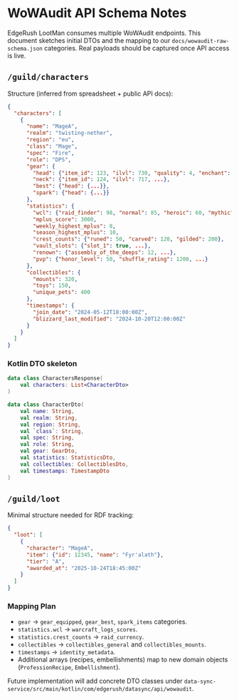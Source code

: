 # WoWAudit API Schema Notes

EdgeRush LootMan consumes multiple WoWAudit endpoints. This document sketches initial DTOs and the mapping to our `docs/wowaudit-raw-schema.json` categories. Real payloads should be captured once API access is live.

## `/guild/characters`
Structure (inferred from spreadsheet + public API docs):
```json
{
  "characters": [
    {
      "name": "MageA",
      "realm": "twisting-nether",
      "region": "eu",
      "class": "Mage",
      "spec": "Fire",
      "role": "DPS",
      "gear": {
        "head": {"item_id": 123, "ilvl": 730, "quality": 4, "enchant": "...", "upgrade_level": 8},
        "neck": {"item_id": 124, "ilvl": 717, ...},
        "best": {"head": {...}},
        "spark": {"head": {...}}
      },
      "statistics": {
        "wcl": {"raid_finder": 98, "normal": 85, "heroic": 60, "mythic": 40},
        "mplus_score": 3000,
        "weekly_highest_mplus": 8,
        "season_highest_mplus": 10,
        "crest_counts": {"runed": 50, "carved": 120, "gilded": 200},
        "vault_slots": {"slot_1": true, ...},
        "renown": {"assembly_of_the_deeps": 12, ...},
        "pvp": {"honor_level": 50, "shuffle_rating": 1200, ...}
      },
      "collectibles": {
        "mounts": 320,
        "toys": 150,
        "unique_pets": 400
      },
      "timestamps": {
        "join_date": "2024-05-12T18:00:00Z",
        "blizzard_last_modified": "2024-10-20T12:00:00Z"
      }
    }
  ]
}
```

### Kotlin DTO skeleton
```kotlin
data class CharactersResponse(
    val characters: List<CharacterDto>
)

data class CharacterDto(
    val name: String,
    val realm: String,
    val region: String,
    val `class`: String,
    val spec: String,
    val role: String,
    val gear: GearDto,
    val statistics: StatisticsDto,
    val collectibles: CollectiblesDto,
    val timestamps: TimestampDto
)
```

## `/guild/loot`
Minimal structure needed for RDF tracking:
```json
{
  "loot": [
    {
      "character": "MageA",
      "item": {"id": 12345, "name": "Fyr'alath"},
      "tier": "A",
      "awarded_at": "2025-10-24T18:45:00Z"
    }
  ]
}
```

### Mapping Plan
- `gear` → `gear_equipped`, `gear_best`, `spark_items` categories.
- `statistics.wcl` → `warcraft_logs_scores`.
- `statistics.crest_counts` → `raid_currency`.
- `collectibles` → `collectibles_general` and `collectibles_mounts`.
- `timestamps` → `identity_metadata`.
- Additional arrays (recipes, embellishments) map to new domain objects (`ProfessionRecipe`, `Embellishment`).

Future implementation will add concrete DTO classes under `data-sync-service/src/main/kotlin/com/edgerush/datasync/api/wowaudit`.
